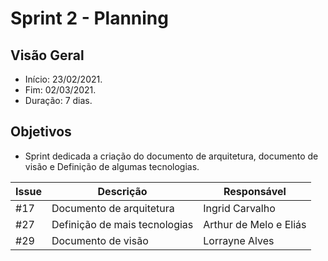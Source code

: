 # Sprint 2 - Planning

## Visão Geral
* Início: 23/02/2021.
* Fim: 02/03/2021.
* Duração: 7 dias.

## Objetivos
* Sprint dedicada a criação do documento de arquitetura, documento de visão e Definição de algumas tecnologias.

Issue | Descrição | Responsável
---|---|---
#17 | Documento de arquitetura | Ingrid Carvalho
#27 | Definição de mais tecnologias | Arthur de Melo e Eliás
#29 | Documento de visão | Lorrayne Alves